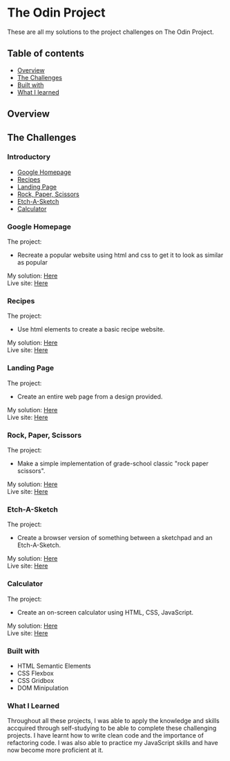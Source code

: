 # The Odin Project

These are all my solutions to the project challenges on The Odin Project.

## Table of contents
- [Overview](#overview)
- [The Challenges](#the-challenges)
- [Built with](#built-with)
- [What I learned](#what-i-learned)

## Overview

## The Challenges
### Introductory
 - [Google Homepage](#google-homepage)
 - [Recipes](#recipes)
 - [Landing Page](#landing-page)
 - [Rock, Paper, Scissors](#rock-paper-scissors)
 - [Etch-A-Sketch](#etch-a-sketch)
 - [Calculator](#calculator)

### Google Homepage

The project:
- Recreate a popular website using html and css to get it to look as similar as popular

My solution: [Here](https://github.com/vinhchugg/TOP-Google-Homepage)
<br>
Live site: [Here]()

### Recipes

The project: 
- Use html elements to create a basic recipe website.

My solution: [Here]()
<br>
Live site: [Here]()

### Landing Page

The project: 
- Create an entire web page from a design provided.

My solution: [Here](https://github.com/vinhchugg/TOP-Landing-Page)
<br>
Live site: [Here]()

### Rock, Paper, Scissors

The project:
- Make a simple implementation of grade-school classic "rock paper scissors".

My solution: [Here](https://github.com/vinhchugg/TOP-Rock-Paper-Scissors)
<br>
Live site: [Here]()

### Etch-A-Sketch

The project:
- Create a browser version of something between a sketchpad and an Etch-A-Sketch.

My solution: [Here]()
<br>
Live site: [Here]()

### Calculator

The project:
- Create an on-screen calculator using HTML, CSS, JavaScript.

My solution: [Here]()
<br>
Live site: [Here]()

### Built with
- HTML Semantic Elements
- CSS Flexbox
- CSS Gridbox
- DOM Minipulation

### What I Learned
Throughout all these projects, I was able to apply the knowledge and skills accquired through self-studying to be able to complete these challenging projects. I have learnt how to write clean code and the importance of refactoring code. I was also able to practice my JavaScript skills and have now become more proficient at it.
